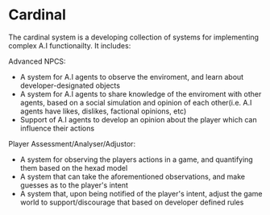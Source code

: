 # Cardinal
The cardinal system is a developing collection of systems for implementing complex A.I functionailty. It includes:

Advanced NPCS:
- A system for A.I agents to observe the enviroment, and learn about developer-designated objects
- A system for A.I agents to share knowledge of the enviroment with other agents, based on a social simulation and opinion of each other(i.e. A.I agents have likes, dislikes, factional opinions, etc)
- Support of A.I agents to develop an opinion about the player which can influence their actions


Player Assessment/Analyser/Adjustor:
- A system for observing the players actions in a game, and quantifying them based on the hexad model
- A system that can take the aforementioned observations, and make guesses as to the player's intent
- A system that, upon being notified of the player's intent, adjust the game world to support/discourage that based on developer defined rules
